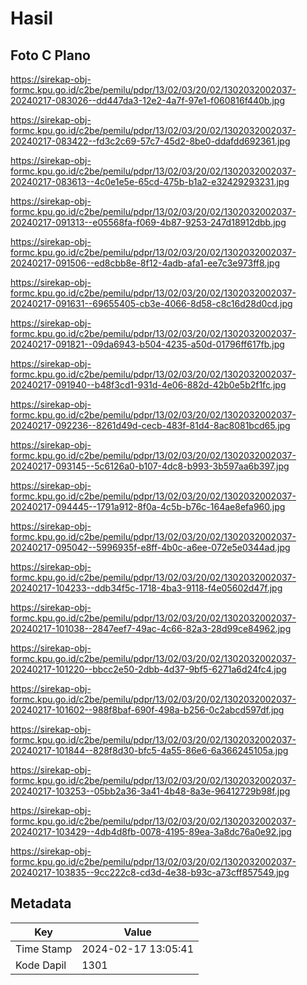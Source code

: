 # Hasil

## Foto C Plano

https://sirekap-obj-formc.kpu.go.id/c2be/pemilu/pdpr/13/02/03/20/02/1302032002037-20240217-083026--dd447da3-12e2-4a7f-97e1-f060816f440b.jpg

https://sirekap-obj-formc.kpu.go.id/c2be/pemilu/pdpr/13/02/03/20/02/1302032002037-20240217-083422--fd3c2c69-57c7-45d2-8be0-ddafdd692361.jpg

https://sirekap-obj-formc.kpu.go.id/c2be/pemilu/pdpr/13/02/03/20/02/1302032002037-20240217-083613--4c0e1e5e-65cd-475b-b1a2-e32429293231.jpg

https://sirekap-obj-formc.kpu.go.id/c2be/pemilu/pdpr/13/02/03/20/02/1302032002037-20240217-091313--e05568fa-f069-4b87-9253-247d18912dbb.jpg

https://sirekap-obj-formc.kpu.go.id/c2be/pemilu/pdpr/13/02/03/20/02/1302032002037-20240217-091506--ed8cbb8e-8f12-4adb-afa1-ee7c3e973ff8.jpg

https://sirekap-obj-formc.kpu.go.id/c2be/pemilu/pdpr/13/02/03/20/02/1302032002037-20240217-091631--69655405-cb3e-4066-8d58-c8c16d28d0cd.jpg

https://sirekap-obj-formc.kpu.go.id/c2be/pemilu/pdpr/13/02/03/20/02/1302032002037-20240217-091821--09da6943-b504-4235-a50d-01796ff617fb.jpg

https://sirekap-obj-formc.kpu.go.id/c2be/pemilu/pdpr/13/02/03/20/02/1302032002037-20240217-091940--b48f3cd1-931d-4e06-882d-42b0e5b2f1fc.jpg

https://sirekap-obj-formc.kpu.go.id/c2be/pemilu/pdpr/13/02/03/20/02/1302032002037-20240217-092236--8261d49d-cecb-483f-81d4-8ac8081bcd65.jpg

https://sirekap-obj-formc.kpu.go.id/c2be/pemilu/pdpr/13/02/03/20/02/1302032002037-20240217-093145--5c6126a0-b107-4dc8-b993-3b597aa6b397.jpg

https://sirekap-obj-formc.kpu.go.id/c2be/pemilu/pdpr/13/02/03/20/02/1302032002037-20240217-094445--1791a912-8f0a-4c5b-b76c-164ae8efa960.jpg

https://sirekap-obj-formc.kpu.go.id/c2be/pemilu/pdpr/13/02/03/20/02/1302032002037-20240217-095042--5996935f-e8ff-4b0c-a6ee-072e5e0344ad.jpg

https://sirekap-obj-formc.kpu.go.id/c2be/pemilu/pdpr/13/02/03/20/02/1302032002037-20240217-104233--ddb34f5c-1718-4ba3-9118-f4e05602d47f.jpg

https://sirekap-obj-formc.kpu.go.id/c2be/pemilu/pdpr/13/02/03/20/02/1302032002037-20240217-101038--2847eef7-49ac-4c66-82a3-28d99ce84962.jpg

https://sirekap-obj-formc.kpu.go.id/c2be/pemilu/pdpr/13/02/03/20/02/1302032002037-20240217-101220--bbcc2e50-2dbb-4d37-9bf5-6271a6d24fc4.jpg

https://sirekap-obj-formc.kpu.go.id/c2be/pemilu/pdpr/13/02/03/20/02/1302032002037-20240217-101602--988f8baf-690f-498a-b256-0c2abcd597df.jpg

https://sirekap-obj-formc.kpu.go.id/c2be/pemilu/pdpr/13/02/03/20/02/1302032002037-20240217-101844--828f8d30-bfc5-4a55-86e6-6a366245105a.jpg

https://sirekap-obj-formc.kpu.go.id/c2be/pemilu/pdpr/13/02/03/20/02/1302032002037-20240217-103253--05bb2a36-3a41-4b48-8a3e-96412729b98f.jpg

https://sirekap-obj-formc.kpu.go.id/c2be/pemilu/pdpr/13/02/03/20/02/1302032002037-20240217-103429--4db4d8fb-0078-4195-89ea-3a8dc76a0e92.jpg

https://sirekap-obj-formc.kpu.go.id/c2be/pemilu/pdpr/13/02/03/20/02/1302032002037-20240217-103835--9cc222c8-cd3d-4e38-b93c-a73cff857549.jpg


## Metadata

| Key        | Value               |
| ---------- | ------------------- |
| Time Stamp | 2024-02-17 13:05:41 |
| Kode Dapil | 1301                |



